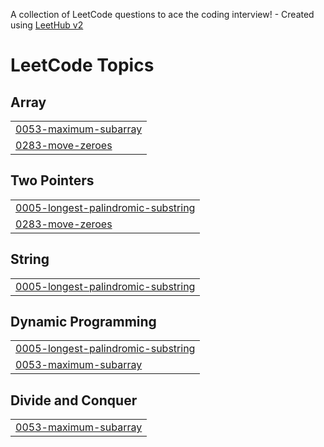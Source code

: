A collection of LeetCode questions to ace the coding interview! - Created using [LeetHub v2](https://github.com/arunbhardwaj/LeetHub-2.0)
<!---LeetCode Topics Start-->
# LeetCode Topics
## Array
|  |
| ------- |
| [0053-maximum-subarray](https://github.com/KESAVAPRABHA/LeetCode_Solutions/tree/master/0053-maximum-subarray) |
| [0283-move-zeroes](https://github.com/KESAVAPRABHA/LeetCode_Solutions/tree/master/0283-move-zeroes) |
## Two Pointers
|  |
| ------- |
| [0005-longest-palindromic-substring](https://github.com/KESAVAPRABHA/LeetCode_Solutions/tree/master/0005-longest-palindromic-substring) |
| [0283-move-zeroes](https://github.com/KESAVAPRABHA/LeetCode_Solutions/tree/master/0283-move-zeroes) |
## String
|  |
| ------- |
| [0005-longest-palindromic-substring](https://github.com/KESAVAPRABHA/LeetCode_Solutions/tree/master/0005-longest-palindromic-substring) |
## Dynamic Programming
|  |
| ------- |
| [0005-longest-palindromic-substring](https://github.com/KESAVAPRABHA/LeetCode_Solutions/tree/master/0005-longest-palindromic-substring) |
| [0053-maximum-subarray](https://github.com/KESAVAPRABHA/LeetCode_Solutions/tree/master/0053-maximum-subarray) |
## Divide and Conquer
|  |
| ------- |
| [0053-maximum-subarray](https://github.com/KESAVAPRABHA/LeetCode_Solutions/tree/master/0053-maximum-subarray) |
<!---LeetCode Topics End-->